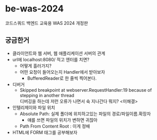 # be-was-2024
코드스쿼드 백엔드 교육용 WAS 2024 개정판

## 궁금한거
- 클라이언트와 웹 서버, 웹 애플리케이션 서버의 관계
- url에 localhost:8080/ 적고 엔터를 치면?
    - 어떻게 흘러가지?
    - 어떤 요청이 들어오는지 Handler에서 받아보자
        - BufferedReader로 한 줄씩 찍어본다.
- 디버거
    - Skipped breakpoint at webserver.RequestHandler:19 because of stepping in another thread<br> 디버깅을 하는데 저런 오류가 나면서 슉 지나간다 뭐지? <미해결>
- 인텔리제이와 파일 위치
    - Absolute Path: 실제 폴더에 위치하고있는 파일의 경로/파일이름.확장자
        - 얘를 쓰면 파일의 위치가 변하면 귀찮아
    - Path From Content Root : 이게 정배
- HTML에 FORM 태그를 공부해보자

